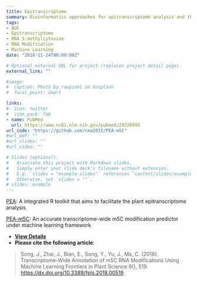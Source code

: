 ```yaml
---
title: Epitranscriptome
summary: Bioinformatics approaches for epitranscriptome analysis and their applications
tags:
- AUC
- Epitranscriptome
- RNA 5-methylcytosine
- RNA Modification
- Machine Learning
date: "2018-11-24T00:00:00Z"

# Optional external URL for project (replaces project detail page).
external_link: ""

#image:
#  caption: Photo by rawpixel on Unsplash
#  focal_point: Smart

links:
#- icon: twitter
#  icon_pack: fab
- name: PubMed
  url: https://www.ncbi.nlm.nih.gov/pubmed/29720995
url_code: "https://github.com/cma2015/PEA-m5C"
#url_pdf: ""
#url_slides: ""
#url_video: ""

# Slides (optional).
#   Associate this project with Markdown slides.
#   Simply enter your slide deck's filename without extension.
#   E.g. `slides = "example-slides"` references `content/slides/example-slides.md`.
#   Otherwise, set `slides = ""`.
# slides: example
---
```


[PEA](http://bioinfo.nwafu.edu.cn/software/pea/): A integrated R toolkit that aims to facilitate the plant epitranscriptome analysis

[PEA-m5C](http://bioinfo.nwafu.edu.cn/software/peam5c/): An accurate transcriptome-wide m5C modification predictor under machine learning framework

* [**View Details**](http://bioinfo.nwafu.edu.cn/publication/front_plant_sci_2018_peam5c/)
* **Please cite the following article**:<br>

> Song, J., Zhai, J., Bian, E., Song, Y., Yu, J., Ma, C. (2018). Transcriptome-Wide Annotation of m5C RNA Modifications Using Machine Learning Frontiers in Plant Science  9(), 519. https://dx.doi.org/10.3389/fpls.2018.00519
